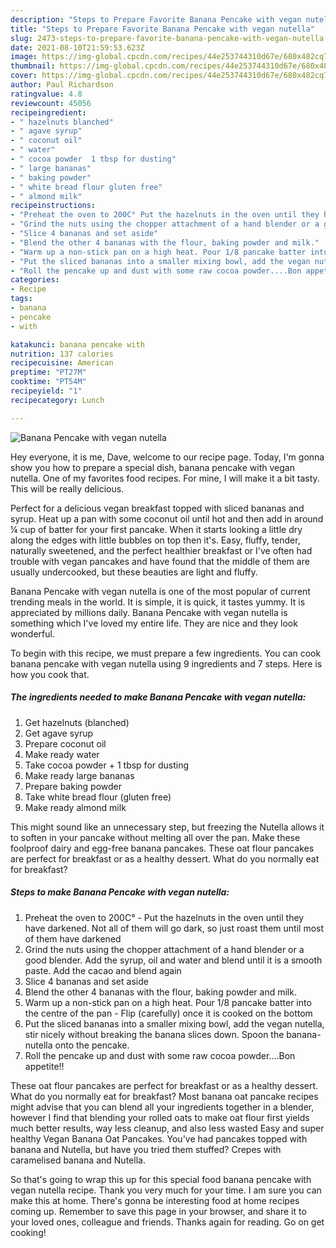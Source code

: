 ```yaml
---
description: "Steps to Prepare Favorite Banana Pencake with vegan nutella"
title: "Steps to Prepare Favorite Banana Pencake with vegan nutella"
slug: 2473-steps-to-prepare-favorite-banana-pencake-with-vegan-nutella
date: 2021-08-10T21:59:53.623Z
image: https://img-global.cpcdn.com/recipes/44e253744310d67e/680x482cq70/banana-pencake-with-vegan-nutella-recipe-main-photo.jpg
thumbnail: https://img-global.cpcdn.com/recipes/44e253744310d67e/680x482cq70/banana-pencake-with-vegan-nutella-recipe-main-photo.jpg
cover: https://img-global.cpcdn.com/recipes/44e253744310d67e/680x482cq70/banana-pencake-with-vegan-nutella-recipe-main-photo.jpg
author: Paul Richardson
ratingvalue: 4.8
reviewcount: 45056
recipeingredient:
- " hazelnuts blanched"
- " agave syrup"
- " coconut oil"
- " water"
- " cocoa powder  1 tbsp for dusting"
- " large bananas"
- " baking powder"
- " white bread flour gluten free"
- " almond milk"
recipeinstructions:
- "Preheat the oven to 200C° Put the hazelnuts in the oven until they have darkened. Not all of them will go dark, so just roast them until most of them have darkened"
- "Grind the nuts using the chopper attachment of a hand blender or a good blender. Add the syrup, oil and water and blend until it is a smooth paste. Add the cacao and blend again"
- "Slice 4 bananas and set aside"
- "Blend the other 4 bananas with the flour, baking powder and milk."
- "Warm up a non-stick pan on a high heat. Pour 1/8 pancake batter into the centre of the pan Flip (carefully) once it is cooked on the bottom"
- "Put the sliced bananas into a smaller mixing bowl, add the vegan nutella, stir nicely without breaking the banana slices down. Spoon the banana-nutella onto the pencake."
- "Roll the pencake up and dust with some raw cocoa powder....Bon appetite!!"
categories:
- Recipe
tags:
- banana
- pencake
- with

katakunci: banana pencake with 
nutrition: 137 calories
recipecuisine: American
preptime: "PT27M"
cooktime: "PT54M"
recipeyield: "1"
recipecategory: Lunch

---
```



![Banana Pencake with vegan nutella](https://img-global.cpcdn.com/recipes/44e253744310d67e/680x482cq70/banana-pencake-with-vegan-nutella-recipe-main-photo.jpg)

Hey everyone, it is me, Dave, welcome to our recipe page. Today, I'm gonna show you how to prepare a special dish, banana pencake with vegan nutella. One of my favorites food recipes. For mine, I will make it a bit tasty. This will be really delicious.

Perfect for a delicious vegan breakfast topped with sliced bananas and syrup. Heat up a pan with some coconut oil until hot and then add in around ¼ cup of batter for your first pancake. When it starts looking a little dry along the edges with little bubbles on top then it&#39;s. Easy, fluffy, tender, naturally sweetened, and the perfect healthier breakfast or I&#39;ve often had trouble with vegan pancakes and have found that the middle of them are usually undercooked, but these beauties are light and fluffy.

Banana Pencake with vegan nutella is one of the most popular of current trending meals in the world. It is simple, it is quick, it tastes yummy. It is appreciated by millions daily. Banana Pencake with vegan nutella is something which I've loved my entire life. They are nice and they look wonderful.


To begin with this recipe, we must prepare a few ingredients. You can cook banana pencake with vegan nutella using 9 ingredients and 7 steps. Here is how you cook that.

<!--inarticleads1-->

##### The ingredients needed to make Banana Pencake with vegan nutella:

1. Get  hazelnuts (blanched)
1. Get  agave syrup
1. Prepare  coconut oil
1. Make ready  water
1. Take  cocoa powder + 1 tbsp for dusting
1. Make ready  large bananas
1. Prepare  baking powder
1. Take  white bread flour (gluten free)
1. Make ready  almond milk


This might sound like an unnecessary step, but freezing the Nutella allows it to soften in your pancake without melting all over the pan. Make these foolproof dairy and egg-free banana pancakes. These oat flour pancakes are perfect for breakfast or as a healthy dessert. What do you normally eat for breakfast? 

<!--inarticleads2-->

##### Steps to make Banana Pencake with vegan nutella:

1. Preheat the oven to 200C° - Put the hazelnuts in the oven until they have darkened. Not all of them will go dark, so just roast them until most of them have darkened
1. Grind the nuts using the chopper attachment of a hand blender or a good blender. Add the syrup, oil and water and blend until it is a smooth paste. Add the cacao and blend again
1. Slice 4 bananas and set aside
1. Blend the other 4 bananas with the flour, baking powder and milk.
1. Warm up a non-stick pan on a high heat. Pour 1/8 pancake batter into the centre of the pan - Flip (carefully) once it is cooked on the bottom
1. Put the sliced bananas into a smaller mixing bowl, add the vegan nutella, stir nicely without breaking the banana slices down. Spoon the banana-nutella onto the pencake.
1. Roll the pencake up and dust with some raw cocoa powder....Bon appetite!!


These oat flour pancakes are perfect for breakfast or as a healthy dessert. What do you normally eat for breakfast? Most banana oat pancake recipes might advise that you can blend all your ingredients together in a blender, however I find that blending your rolled oats to make oat flour first yields much better results, way less cleanup, and also less wasted Easy and super healthy Vegan Banana Oat Pancakes. You&#39;ve had pancakes topped with banana and Nutella, but have you tried them stuffed? Crepes with caramelised banana and Nutella. 

So that's going to wrap this up for this special food banana pencake with vegan nutella recipe. Thank you very much for your time. I am sure you can make this at home. There's gonna be interesting food at home recipes coming up. Remember to save this page in your browser, and share it to your loved ones, colleague and friends. Thanks again for reading. Go on get cooking!
